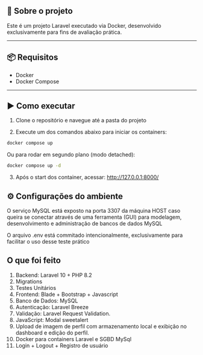 ## 🚀 Sobre o projeto

Este é um projeto Laravel executado via Docker, desenvolvido exclusivamente para fins de avaliação prática.

---

## 📦 Requisitos

- Docker
- Docker Compose

---

## ▶️ Como executar

1. Clone o repositório e navegue até a pasta do projeto

2. Execute um dos comandos abaixo para iniciar os containers:

```bash
docker compose up
```
Ou para rodar em segundo plano (modo detached):

```bash
docker compose up -d
```

3. Após o start dos container, acessar: http://127.0.0.1:8000/


## ⚙️ Configurações do ambiente
O serviço MySQL está exposto na porta 3307 da máquina HOST caso queira se conectar através de uma ferramenta (GUI) para modelagem, desenvolvimento e administração de bancos de dados MySQL

O arquivo .env está commitado intencionalmente, exclusivamente para facilitar o uso desse teste prático

## O que foi feito
1. Backend: Laravel 10 + PHP 8.2
2. Migrations
3. Testes Unitários
4. Frontend: Blade + Bootstrap + Javascript
5. Banco de Dados: MySQL
6. Autenticação: Laravel Breeze
7. Validação: Laravel Request Validation.
8. JavaScript: Modal sweetalert
9. Upload de imagem de perfil com armazenamento local e exibição no dashboard e edição do perfil.
10. Docker para containers Laravel e SGBD MySql
11. Login + Logout + Registro de usuário
